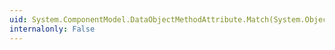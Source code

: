 ```yaml
---
uid: System.ComponentModel.DataObjectMethodAttribute.Match(System.Object)
internalonly: False
---
```

